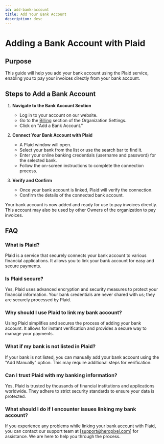 ```yaml
---
id: add-bank-account
title: Add Your Bank Account
description: desc
---
```


# Adding a Bank Account with Plaid

## Purpose

This guide will help you add your bank account using the Plaid service, enabling you to pay your invoices directly from your bank account.

## Steps to Add a Bank Account

1. **Navigate to the Bank Account Section**

   - Log in to your account on our website.
   - Go to the [Billing](https://app.heropixel.com/settings/billing) section of the Organization Settings.
   - Click on "Add a Bank Account."

2. **Connect Your Bank Account with Plaid**

   - A Plaid window will open.
   - Select your bank from the list or use the search bar to find it.
   - Enter your online banking credentials (username and password) for the selected bank.
   - Follow the on-screen instructions to complete the connection process.

3. **Verify and Confirm**
   - Once your bank account is linked, Plaid will verify the connection.
   - Confirm the details of the connected bank account.

Your bank account is now added and ready for use to pay invoices directly. This account may also be used by other Owners of the organization to pay invoices.

## FAQ

### What is Plaid?

Plaid is a service that securely connects your bank account to various financial applications. It allows you to link your bank account for easy and secure payments.

### Is Plaid secure?

Yes, Plaid uses advanced encryption and security measures to protect your financial information. Your bank credentials are never shared with us; they are securely processed by Plaid.

### Why should I use Plaid to link my bank account?

Using Plaid simplifies and secures the process of adding your bank account. It allows for instant verification and provides a secure way to manage your payments.

### What if my bank is not listed in Plaid?

If your bank is not listed, you can manually add your bank account using the "Add Manually" option. This may require additional steps for verification.

### Can I trust Plaid with my banking information?

Yes, Plaid is trusted by thousands of financial institutions and applications worldwide. They adhere to strict security standards to ensure your data is protected.

### What should I do if I encounter issues linking my bank account?

If you experience any problems while linking your bank account with Plaid, you can contact our support team at [support@heropixel.com] for assistance. We are here to help you through the process.
